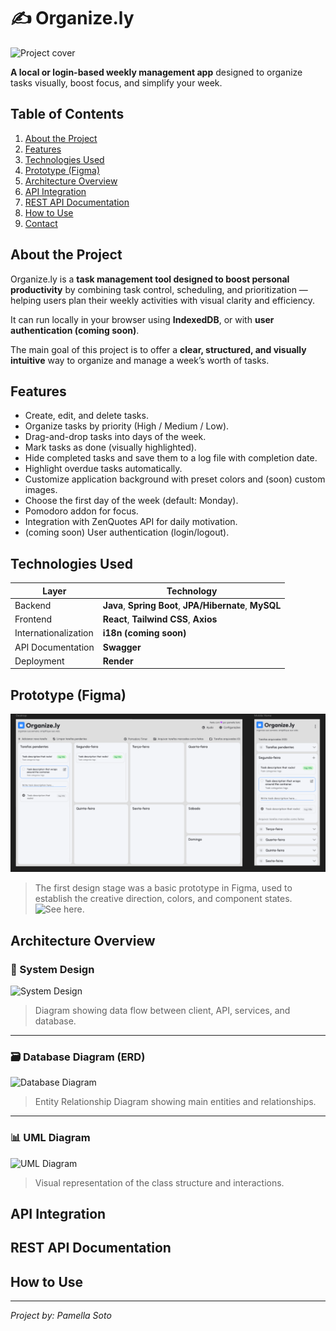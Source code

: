 # ✍ Organize.ly

![Project cover](image.jpg)

**A local or login-based weekly management app** designed to organize tasks visually, boost focus, and simplify your week.


## Table of Contents
1. [About the Project](#about-the-project)  
3. [Features](#features)  
4. [Technologies Used](#technologies-used)  
8. [Prototype (Figma)](#prototype-figma)  
5. [Architecture Overview](#architecture-overview)  
6. [API Integration](#api-integration)  
7. [REST API Documentation](#rest-api-documentation)  
9. [How to Use](#how-to-use)  
11. [Contact](#contact)  


## About the Project

Organize.ly is a **task management tool designed to boost personal productivity** by combining task control, scheduling, and prioritization — helping users plan their weekly activities with visual clarity and efficiency.

It can run locally in your browser using **IndexedDB**, or with **user authentication (coming soon)**.

The main goal of this project is to offer a **clear, structured, and visually intuitive** way to organize and manage a week’s worth of tasks.


## Features

- Create, edit, and delete tasks.
- Organize tasks by priority (High / Medium / Low).
- Drag-and-drop tasks into days of the week.
- Mark tasks as done (visually highlighted).
- Hide completed tasks and save them to a log file with completion date.
- Highlight overdue tasks automatically.
- Customize application background with preset colors and (soon) custom images.
- Choose the first day of the week (default: Monday).
- Pomodoro addon for focus.
- Integration with ZenQuotes API for daily motivation.
- (coming soon) User authentication (login/logout).


## Technologies Used

| Layer | Technology |
|--------|-------------|
| Backend | **Java**, **Spring Boot**, **JPA/Hibernate**, **MySQL** |
| Frontend | **React**, **Tailwind CSS**, **Axios** |
| Internationalization | **i18n (coming soon)** |
| API Documentation | **Swagger** |
| Deployment | **Render** |



## Prototype (Figma)


![Figma print](/images/figma.png)
> The first design stage was a basic prototype in Figma, used to establish the creative direction, colors, and component states. ![See here.](https://www.figma.com/design/OEGRgzXmXJx083vToIWtHg/Organize.ly?node-id=0-1&t=oCT3afQizhvm1F3f-1)

## Architecture Overview

### 🧩 System Design

![System Design](image.jpg)
> Diagram showing data flow between client, API, services, and database.  

---

### 🗃️ Database Diagram (ERD)

![Database Diagram](image.jpg)
> Entity Relationship Diagram showing main entities and relationships.  

---

### 📊 UML Diagram

![UML Diagram](image.jpg)
> Visual representation of the class structure and interactions.  


## API Integration


## REST API Documentation




## How to Use


--- 

_Project by: Pamella Soto_

